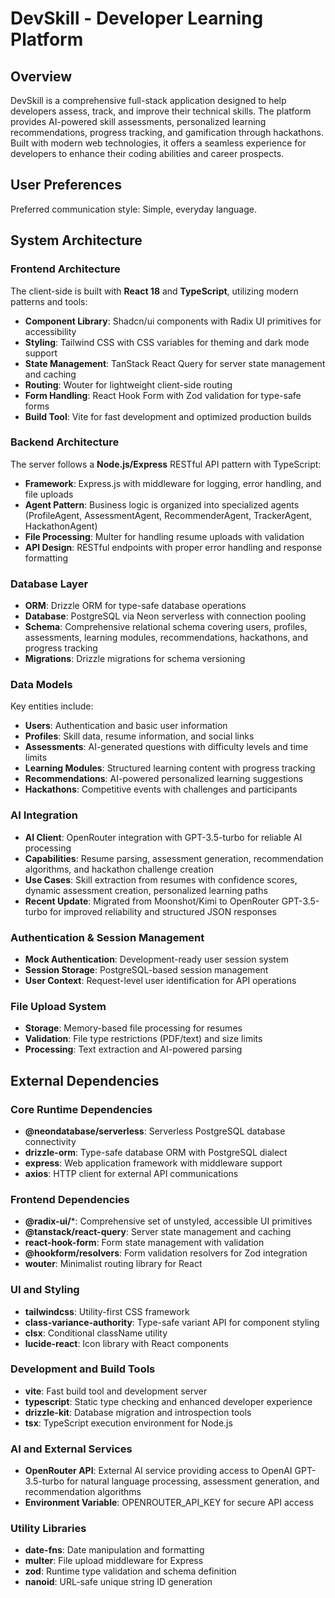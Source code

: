 # DevSkill - Developer Learning Platform

## Overview

DevSkill is a comprehensive full-stack application designed to help developers assess, track, and improve their technical skills. The platform provides AI-powered skill assessments, personalized learning recommendations, progress tracking, and gamification through hackathons. Built with modern web technologies, it offers a seamless experience for developers to enhance their coding abilities and career prospects.

## User Preferences

Preferred communication style: Simple, everyday language.

## System Architecture

### Frontend Architecture
The client-side is built with **React 18** and **TypeScript**, utilizing modern patterns and tools:
- **Component Library**: Shadcn/ui components with Radix UI primitives for accessibility
- **Styling**: Tailwind CSS with CSS variables for theming and dark mode support
- **State Management**: TanStack React Query for server state management and caching
- **Routing**: Wouter for lightweight client-side routing
- **Form Handling**: React Hook Form with Zod validation for type-safe forms
- **Build Tool**: Vite for fast development and optimized production builds

### Backend Architecture
The server follows a **Node.js/Express** RESTful API pattern with TypeScript:
- **Framework**: Express.js with middleware for logging, error handling, and file uploads
- **Agent Pattern**: Business logic is organized into specialized agents (ProfileAgent, AssessmentAgent, RecommenderAgent, TrackerAgent, HackathonAgent)
- **File Processing**: Multer for handling resume uploads with validation
- **API Design**: RESTful endpoints with proper error handling and response formatting

### Database Layer
- **ORM**: Drizzle ORM for type-safe database operations
- **Database**: PostgreSQL via Neon serverless with connection pooling
- **Schema**: Comprehensive relational schema covering users, profiles, assessments, learning modules, recommendations, hackathons, and progress tracking
- **Migrations**: Drizzle migrations for schema versioning

### Data Models
Key entities include:
- **Users**: Authentication and basic user information
- **Profiles**: Skill data, resume information, and social links
- **Assessments**: AI-generated questions with difficulty levels and time limits
- **Learning Modules**: Structured learning content with progress tracking
- **Recommendations**: AI-powered personalized learning suggestions
- **Hackathons**: Competitive events with challenges and participants

### AI Integration
- **AI Client**: OpenRouter integration with GPT-3.5-turbo for reliable AI processing
- **Capabilities**: Resume parsing, assessment generation, recommendation algorithms, and hackathon challenge creation
- **Use Cases**: Skill extraction from resumes with confidence scores, dynamic assessment creation, personalized learning paths
- **Recent Update**: Migrated from Moonshot/Kimi to OpenRouter GPT-3.5-turbo for improved reliability and structured JSON responses

### Authentication & Session Management
- **Mock Authentication**: Development-ready user session system
- **Session Storage**: PostgreSQL-based session management
- **User Context**: Request-level user identification for API operations

### File Upload System
- **Storage**: Memory-based file processing for resumes
- **Validation**: File type restrictions (PDF/text) and size limits
- **Processing**: Text extraction and AI-powered parsing

## External Dependencies

### Core Runtime Dependencies
- **@neondatabase/serverless**: Serverless PostgreSQL database connectivity
- **drizzle-orm**: Type-safe database ORM with PostgreSQL dialect
- **express**: Web application framework with middleware support
- **axios**: HTTP client for external API communications

### Frontend Dependencies
- **@radix-ui/***: Comprehensive set of unstyled, accessible UI primitives
- **@tanstack/react-query**: Server state management and caching
- **react-hook-form**: Form state management with validation
- **@hookform/resolvers**: Form validation resolvers for Zod integration
- **wouter**: Minimalist routing library for React

### UI and Styling
- **tailwindcss**: Utility-first CSS framework
- **class-variance-authority**: Type-safe variant API for component styling
- **clsx**: Conditional className utility
- **lucide-react**: Icon library with React components

### Development and Build Tools
- **vite**: Fast build tool and development server
- **typescript**: Static type checking and enhanced developer experience
- **drizzle-kit**: Database migration and introspection tools
- **tsx**: TypeScript execution environment for Node.js

### AI and External Services
- **OpenRouter API**: External AI service providing access to OpenAI GPT-3.5-turbo for natural language processing, assessment generation, and recommendation algorithms
- **Environment Variable**: OPENROUTER_API_KEY for secure API access

### Utility Libraries
- **date-fns**: Date manipulation and formatting
- **multer**: File upload middleware for Express
- **zod**: Runtime type validation and schema definition
- **nanoid**: URL-safe unique string ID generation